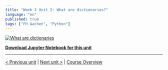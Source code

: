 ```yaml
---
title: "Week 3 Unit 2: What are dictionaries?"
language: "en"
published: true
tags: ["FH Aachen", "Python"]
---
```


[![What are dictionaries](https://img.youtube.com/vi/szNgmVOBayg/hqdefault.jpg)](https://youtu.be/szNgmVOBayg)

[**Download Jupyter Notebook for this unit**](files/Week_3_Unit_2_dictionaries_notebook.ipynb)

---

[< Previous unit](/teaching/python-mooc/week3_unit1_exercise) | [Next unit >](/teaching/python-mooc/week3_unit2_selftest) |
[Course Overview](/teaching/python-mooc)